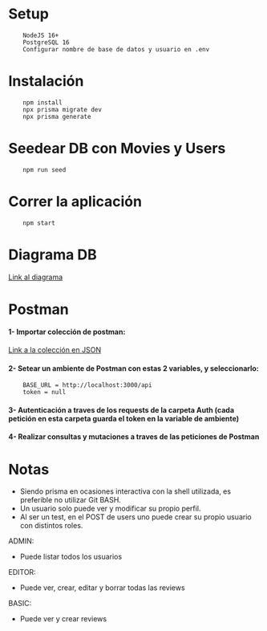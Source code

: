 # Setup
```
    NodeJS 16+
    PostgreSQL 16
    Configurar nombre de base de datos y usuario en .env
```

# Instalación
```
    npm install
    npx prisma migrate dev
    npx prisma generate
```

# Seedear DB con Movies y Users
```
    npm run seed
```

# Correr la aplicación
```
    npm start
```

# Diagrama DB
[Link al diagrama](https://dbdiagram.io/d/65e2252ecd45b569fb52a0da)

# Postman

#### 1- Importar colección de postman:
[Link a la colección en JSON](https://api.postman.com/collections/33223255-233c65c5-6ea4-437f-b584-ee3fab4df77f?access_key=PMAT-01HRB4S62E08RMAQG7YFXSWZM5)

#### 2- Setear un ambiente de Postman con estas 2 variables, y seleccionarlo:
```
    BASE_URL = http://localhost:3000/api
    token = null
```

#### 3- Autenticación a traves de los requests de la carpeta Auth (cada petición en esta carpeta guarda el token en la variable de ambiente)

#### 4- Realizar consultas y mutaciones a traves de las peticiones de Postman

# Notas
- Siendo prisma en ocasiones interactiva con la shell utilizada, es preferible no utilizar Git BASH.
- Un usuario solo puede ver y modificar su propio perfil.
- Al ser un test, en el POST de users uno puede crear su propio usuario con distintos roles.

ADMIN:
- Puede listar todos los usuarios

EDITOR:
- Puede ver, crear, editar y borrar todas las reviews

BASIC:
- Puede ver y crear reviews
